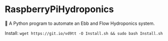 # RaspberryPiHydroponics
🌿 A Python program to automate an Ebb and Flow Hydroponics system.

Install:
`wget https://git.io/vd9tt -O Install.sh && sudo bash Install.sh`
